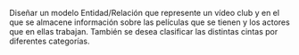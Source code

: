 Diseñar un modelo Entidad/Relación que represente un vídeo club y en el que se almacene información sobre las películas que se tienen y los actores que en ellas trabajan. También se desea clasificar las distintas cintas por diferentes categorías.
